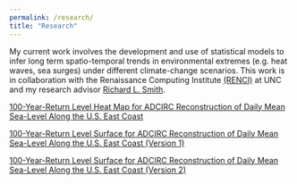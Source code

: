 ```yaml
---
permalink: /research/
title: "Research"
---
```


My current work involves the development and use of statistical models to infer long term spatio-temporal trends in environmental extremes (e.g. heat waves, sea surges) under different climate-change scenarios. This work is in collaboration with the Renaissance Computing Institute [(RENCI)](https://renci.org/) at UNC and my research advisor [Richard L. Smith](https://sph.unc.edu/adv_profile/richard-smith-phd/.).

[100-Year-Return Level Heat Map for ADCIRC Reconstruction of Daily Mean Sea-Level Along the U.S. East Coast](/images/research/ADCIRC-heatmap.html)


[100-Year-Return Level Surface for ADCIRC Reconstruction of Daily Mean Sea-Level Along the U.S. East Coast (Version 1)](/images/research/100-return-level-surface-ADCIRC-a.html)


[100-Year-Return Level Surface for ADCIRC Reconstruction of Daily Mean Sea-Level Along the U.S. East Coast (Version 2)](/images/research/100-return-level-surface-ADCIRC-b.html)

